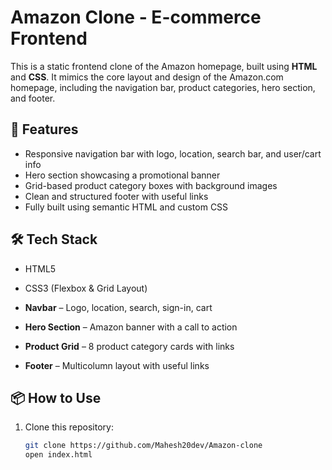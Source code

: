 
# Amazon Clone - E-commerce Frontend

This is a static frontend clone of the Amazon homepage, built using **HTML** and **CSS**. It mimics the core layout and design of the Amazon.com homepage, including the navigation bar, product categories, hero section, and footer.


## 🚀 Features

- Responsive navigation bar with logo, location, search bar, and user/cart info
- Hero section showcasing a promotional banner
- Grid-based product category boxes with background images
- Clean and structured footer with useful links
- Fully built using semantic HTML and custom CSS


## 🛠️ Tech Stack

- HTML5
- CSS3 (Flexbox & Grid Layout)




- **Navbar** – Logo, location, search, sign-in, cart
- **Hero Section** – Amazon banner with a call to action
- **Product Grid** – 8 product category cards with links
- **Footer** – Multicolumn layout with useful links


## 📦 How to Use

1. Clone this repository:
   ```bash
   git clone https://github.com/Mahesh20dev/Amazon-clone
   open index.html



